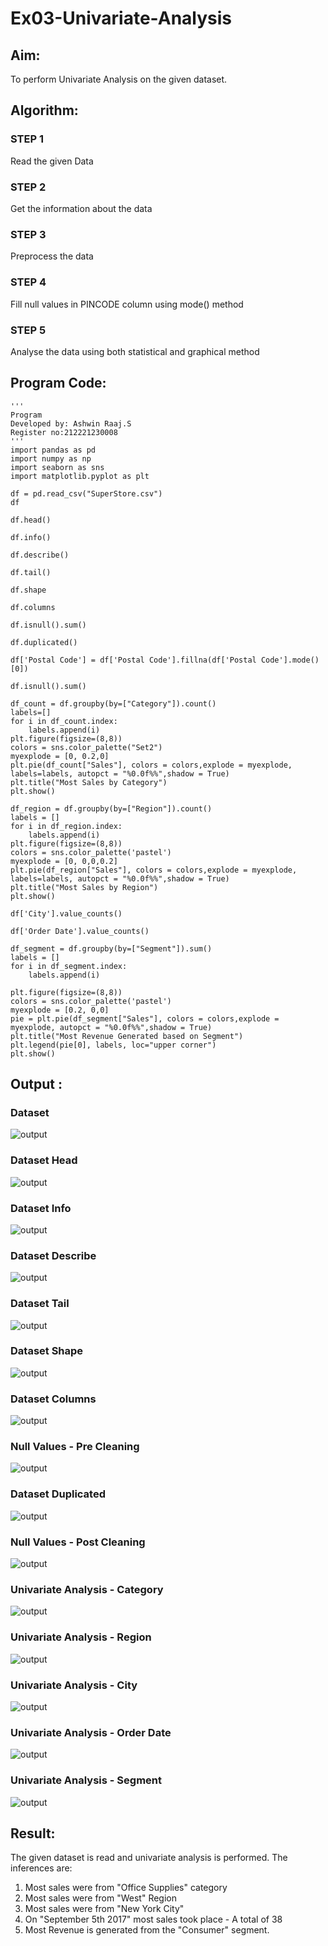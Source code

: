 # Ex03-Univariate-Analysis
## Aim:
To perform Univariate Analysis on the given dataset.
## Algorithm:
### STEP 1
Read the given Data

### STEP 2
Get the information about the data

### STEP 3
Preprocess the data

### STEP 4
Fill null values in PINCODE column using mode() method

### STEP 5
Analyse the data using both statistical and graphical method

## Program Code:
```
'''
Program 
Developed by: Ashwin Raaj.S
Register no:212221230008
'''
import pandas as pd
import numpy as np
import seaborn as sns
import matplotlib.pyplot as plt

df = pd.read_csv("SuperStore.csv")
df

df.head()

df.info()

df.describe()

df.tail()

df.shape

df.columns

df.isnull().sum()

df.duplicated()

df['Postal Code'] = df['Postal Code'].fillna(df['Postal Code'].mode()[0])

df.isnull().sum()

df_count = df.groupby(by=["Category"]).count()
labels=[]
for i in df_count.index:
    labels.append(i)
plt.figure(figsize=(8,8))
colors = sns.color_palette("Set2")
myexplode = [0, 0.2,0]
plt.pie(df_count["Sales"], colors = colors,explode = myexplode, labels=labels, autopct = "%0.0f%%",shadow = True) 
plt.title("Most Sales by Category")
plt.show()

df_region = df.groupby(by=["Region"]).count()
labels = []
for i in df_region.index:
    labels.append(i)
plt.figure(figsize=(8,8))
colors = sns.color_palette('pastel')
myexplode = [0, 0,0,0.2]
plt.pie(df_region["Sales"], colors = colors,explode = myexplode, labels=labels, autopct = "%0.0f%%",shadow = True)
plt.title("Most Sales by Region")
plt.show()

df['City'].value_counts()

df['Order Date'].value_counts()

df_segment = df.groupby(by=["Segment"]).sum()
labels = []
for i in df_segment.index:
    labels.append(i)

plt.figure(figsize=(8,8))
colors = sns.color_palette('pastel')
myexplode = [0.2, 0,0]
pie = plt.pie(df_segment["Sales"], colors = colors,explode = myexplode, autopct = "%0.0f%%",shadow = True)
plt.title("Most Revenue Generated based on Segment")
plt.legend(pie[0], labels, loc="upper corner")
plt.show()
```
## Output :
### Dataset
![output](ss1.png)
### Dataset Head
![output](ss2.png)
### Dataset Info
![output](ss3.png)
### Dataset Describe
![output](ss4.png)
### Dataset Tail
![output](ss5.png)
### Dataset Shape
![output](ss6.png)
### Dataset Columns
![output](ss7.png)
### Null Values - Pre Cleaning
![output](ss8.png)
### Dataset Duplicated
![output](ss9.png)
### Null Values - Post Cleaning
![output](ss10.png)
### Univariate Analysis - Category
![output](ss11.png)
### Univariate Analysis - Region
![output](ss12.png)
### Univariate Analysis - City
![output](ss13.png)
### Univariate Analysis - Order Date
![output](ss14.png)
### Univariate Analysis - Segment
![output](ss15.png)

## Result:
The given dataset is read and univariate analysis is performed. The inferences are:

1. Most sales were from "Office Supplies" category
2. Most sales were from "West" Region
3. Most sales were from "New York City"
4. On "September 5th 2017" most sales took place - A total of 38
5. Most Revenue is generated from the "Consumer" segment.